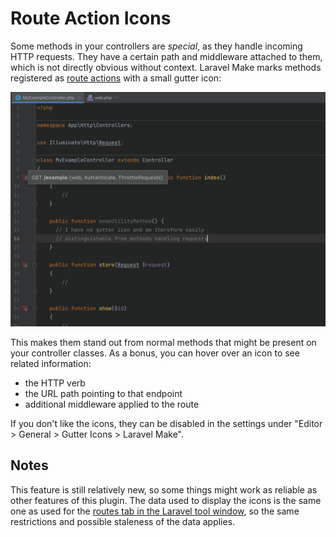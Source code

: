 # Route Action Icons

Some methods in your controllers are _special_, as they handle incoming HTTP requests. They have a certain path and middleware attached to them, which is not directly obvious without context. Laravel Make marks methods registered as [route actions](https://laravel.com/docs/controllers) with a small gutter icon:

![](images/route-action-icons.png)

This makes them stand out from normal methods that might be present on your controller classes. As a bonus, you can hover over an icon to see related information:

- the HTTP verb
- the URL path pointing to that endpoint
- additional middleware applied to the route

If you don't like the icons, they can be disabled in the settings under "Editor > General > Gutter Icons > Laravel Make".

## Notes

This feature is still relatively new, so some things might work as reliable as other features of this plugin. The data used to display the icons is the same one as used for the [routes tab in the Laravel tool window](tool-windows.md#routes), so the same restrictions and possible staleness of the data applies.